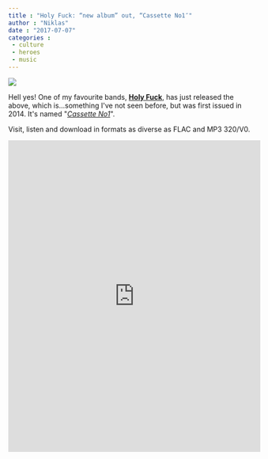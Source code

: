 ```yaml
---
title : "Holy Fuck: “new album” out, “Cassette No1″"
author : "Niklas"
date : "2017-07-07"
categories : 
 - culture
 - heroes
 - music
---
```


[![](https://niklasblog.com/wp-content/a2275076742_10-1024x1024.jpg)](https://niklasblog.com/wp-content/a2275076742_10.jpg)

Hell yes! One of my favourite bands, **[Holy Fuck](https://en.wikipedia.org/wiki/Holy_Fuck_(band))**, has just released the above, which is...something I've not seen before, but was first issued in 2014. It's named "_[Cassette No1](https://holyfuck.bandcamp.com/album/cassette-no1)_".

Visit, listen and download in formats as diverse as FLAC and MP3 320/V0.

<iframe style="border: 0; width: 510px; height: 630px;" src="https://bandcamp.com/EmbeddedPlayer/album=3865799659/size=large/bgcol=333333/linkcol=0f91ff/tracklist=false/track=2779838209/transparent=true/" seamless=""><a href="http://holyfuck.bandcamp.com/album/cassette-no1">CASSETTE NO1 by Holy Fuck</a></iframe>

